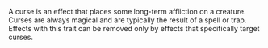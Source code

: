 A curse is an effect that places some long-term affliction on a creature. Curses are always magical and are typically the result of a spell or trap. Effects with this trait can be removed only by effects that specifically target curses.